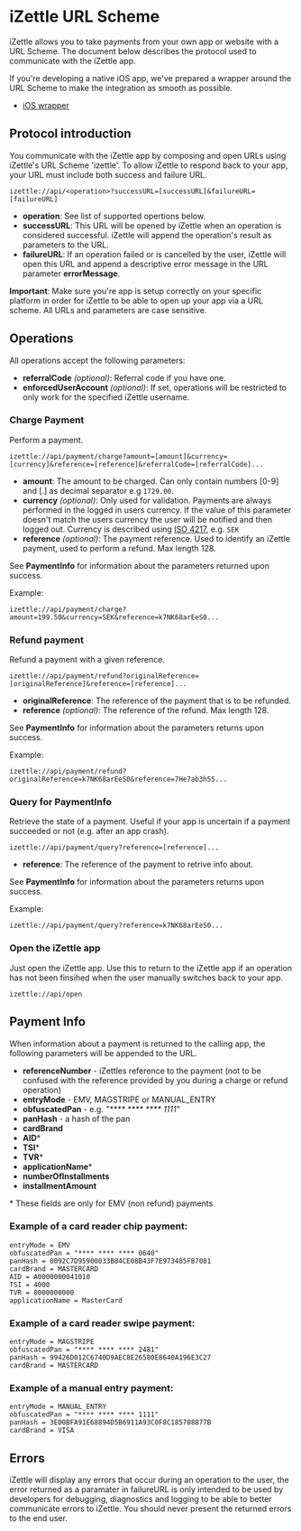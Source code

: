 # iZettle URL Scheme

iZettle allows you to take payments from your own app or website with a URL Scheme. The document below describes the protocol used to communicate with the iZettle app.

If you're developing a native iOS app, we've prepared a wrapper around the URL Scheme to make the integration as smooth as possible.

* [iOS wrapper](http://github.com/iZettle/URL-Scheme/iOS)

## Protocol introduction

You communicate with the iZettle app by composing and open URLs using iZettle's URL Scheme 'izettle'. To allow iZettle to respond back to your app, your URL must include both success and failure URL. 

	izettle://api/<operation>?successURL=[successURL]&failureURL=[failureURL]

- **operation**: See list of supported opertions below.
- **successURL**: This URL will be opened by iZettle when an operation is considered successful. iZettle  will append the operation's result as parameters to the URL.
- **failureURL**: If an operation failed or is cancelled by the user, iZettle will open this URL and append a descriptive error message in the URL parameter **errorMessage**.

**Important**: Make sure you're app is setup correctly on your specific platform in order for iZettle to be able to open up your app via a URL scheme. All URLs and parameters are case sensitive.



## Operations

All operations accept the following parameters:

- **referralCode** _(optional)_: Referral code if you have one.
- **enforcedUserAccount** _(optional)_: If set, operations will be restricted to only work for the specified iZettle username. 


### Charge Payment

Perform a payment. 

	izettle://api/payment/charge?amount=[amount]&currency=[currency]&reference=[reference]&referralCode=[referralCode]...

- **amount**: The amount to be charged. Can only contain numbers [0-9] and [.] as decimal separator e.g `1729.00`.
- **currency** _(optional)_: Only used for validation. Payments are always performed in the logged in users currency. If the value of this parameter doesn't match the users currency the user will be notified and then logged out. Currency is described using [ISO 4217](http://www.xe.com/iso4217.php), e.g. `SEK`
- **reference** _(optional)_: The payment reference. Used to identify an iZettle payment, used to perform a refund. Max length 128.

See **PaymentInfo** for information about the parameters returned upon success.

Example:
	
	izettle://api/payment/charge?amount=199.50&currency=SEK&reference=k7NK68arEeS0...

### Refund payment

Refund a payment with a given reference.

	izettle://api/payment/refund?originalReference=[originalReference]&reference=[reference]...

- **originalReference**: The reference of the payment that is to be refunded.
- **reference** _(optional)_: The reference of the refund. Max length 128.

See **PaymentInfo** for information about the parameters returns upon success.

Example:
	
	izettle://api/payment/refund?originalReference=k7NK68arEeS0&reference=7He7ab3h55...

### Query for PaymentInfo

Retrieve the state of a payment. Useful if your app is uncertain if a payment succeeded or not (e.g. after an app crash).

	izettle://api/payment/query?reference=[reference]...

- **reference**: The reference of the payment to retrive info about.

See **PaymentInfo** for information about the parameters returns upon success.

Example:
	
	izettle://api/payment/query?reference=k7NK68arEeS0...

### Open the iZettle app

Just open the iZettle app. Use this to return to the iZettle app if an operation has not been finsihed when the user manually switches back to your app.

	izettle://api/open


## Payment Info

When information about a payment is returned to the calling app, the following parameters will be appended to the URL.

- **referenceNumber** - iZettles reference to the payment (not to be confused with the reference provided by you during a charge or refund operation)
- **entryMode** - EMV, MAGSTRIPE or MANUAL_ENTRY
- **obfuscatedPan** - e.g. _"\*\*\*\* \*\*\*\* \*\*\*\* 1111"_
- **panHash** - a hash of the pan
- **cardBrand**
- **AID***
- **TSI***
- **TVR***
- **applicationName***
- **numberOfInstallments**
- **installmentAmount**

\* These fields are only for EMV (non refund) payments

### Example of a card reader chip payment:

	entryMode = EMV
	obfuscatedPan = "**** **** **** 0640"
	panHash = 0092C7D95900033B84CE08B43F7E973485FB7081
	cardBrand = MASTERCARD
    AID = A0000000041010
    TSI = 4000
    TVR = 8000000000
    applicationName = MasterCard
    
### Example of a card reader swipe payment:

    entryMode = MAGSTRIPE
    obfuscatedPan = "**** **** **** 2481"
    panHash = 99426D012C6740D9AEC8E26580E8640A196E3C27
    cardBrand = MASTERCARD

### Example of a manual entry payment:

	entryMode = MANUAL_ENTRY
    obfuscatedPan = "**** **** **** 1111"
    panHash = 3E00BFA91E68894D5B6911A93C0F8C185708877B
    cardBrand = VISA


## Errors
iZettle will display any errors that occur during an operation to the user, the error returned as a paramater in failureURL is only intended to be used by developers for debugging, diagnostics and logging to be able to better communicate errors to iZettle. You should never present the returned errors to the end user.